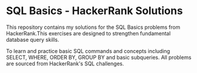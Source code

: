 # SQL Basics - HackerRank Solutions
This repository contains my solutions for the SQL Basics problems from HackerRank.This exercises are designed to strengthen fundamental database query skills.

To learn and practice basic SQL commands and concepts including SELECT, WHERE, ORDER BY, GROUP BY and basic subqueries. All problems are sourced from HackerRank's SQL challenges.
